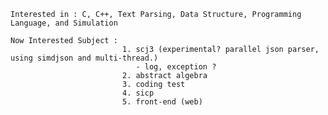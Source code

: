     Interested in : C, C++, Text Parsing, Data Structure, Programming Language, and Simulation
    
    Now Interested Subject : 
                             1. scj3 (experimental? parallel json parser, using simdjson and multi-thread.)
                                - log, exception ?
                             2. abstract algebra
                             3. coding test
                             4. sicp
                             5. front-end (web)
